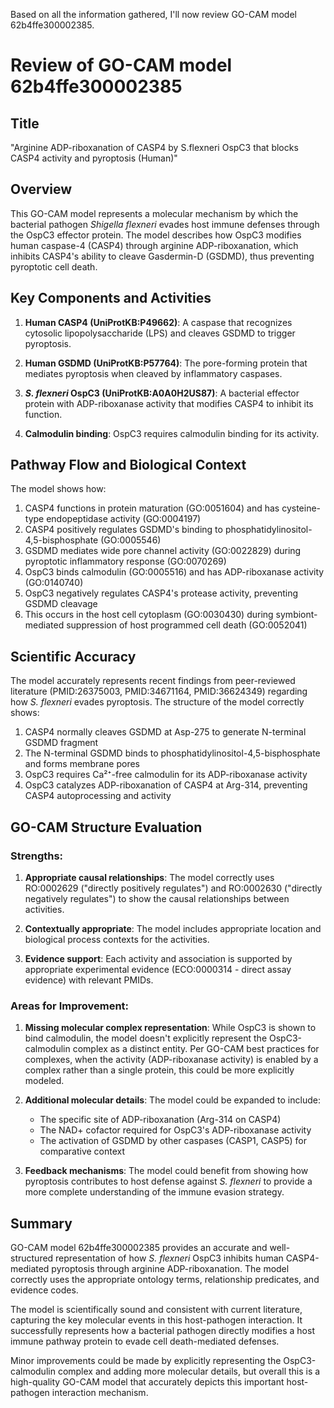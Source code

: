 Based on all the information gathered, I'll now review GO-CAM model 62b4ffe300002385.

# Review of GO-CAM model 62b4ffe300002385

## Title
"Arginine ADP-riboxanation of CASP4 by S.flexneri OspC3 that blocks CASP4 activity and pyroptosis (Human)"

## Overview

This GO-CAM model represents a molecular mechanism by which the bacterial pathogen *Shigella flexneri* evades host immune defenses through the OspC3 effector protein. The model describes how OspC3 modifies human caspase-4 (CASP4) through arginine ADP-riboxanation, which inhibits CASP4's ability to cleave Gasdermin-D (GSDMD), thus preventing pyroptotic cell death.

## Key Components and Activities

1. **Human CASP4 (UniProtKB:P49662)**: A caspase that recognizes cytosolic lipopolysaccharide (LPS) and cleaves GSDMD to trigger pyroptosis.

2. **Human GSDMD (UniProtKB:P57764)**: The pore-forming protein that mediates pyroptosis when cleaved by inflammatory caspases.

3. ***S. flexneri* OspC3 (UniProtKB:A0A0H2US87)**: A bacterial effector protein with ADP-riboxanase activity that modifies CASP4 to inhibit its function.

4. **Calmodulin binding**: OspC3 requires calmodulin binding for its activity.

## Pathway Flow and Biological Context

The model shows how:
1. CASP4 functions in protein maturation (GO:0051604) and has cysteine-type endopeptidase activity (GO:0004197)
2. CASP4 positively regulates GSDMD's binding to phosphatidylinositol-4,5-bisphosphate (GO:0005546)
3. GSDMD mediates wide pore channel activity (GO:0022829) during pyroptotic inflammatory response (GO:0070269)
4. OspC3 binds calmodulin (GO:0005516) and has ADP-riboxanase activity (GO:0140740)
5. OspC3 negatively regulates CASP4's protease activity, preventing GSDMD cleavage
6. This occurs in the host cell cytoplasm (GO:0030430) during symbiont-mediated suppression of host programmed cell death (GO:0052041)

## Scientific Accuracy

The model accurately represents recent findings from peer-reviewed literature (PMID:26375003, PMID:34671164, PMID:36624349) regarding how *S. flexneri* evades pyroptosis. The structure of the model correctly shows:

1. CASP4 normally cleaves GSDMD at Asp-275 to generate N-terminal GSDMD fragment
2. The N-terminal GSDMD binds to phosphatidylinositol-4,5-bisphosphate and forms membrane pores
3. OspC3 requires Ca²⁺-free calmodulin for its ADP-riboxanase activity
4. OspC3 catalyzes ADP-riboxanation of CASP4 at Arg-314, preventing CASP4 autoprocessing and activity

## GO-CAM Structure Evaluation

### Strengths:
1. **Appropriate causal relationships**: The model correctly uses RO:0002629 ("directly positively regulates") and RO:0002630 ("directly negatively regulates") to show the causal relationships between activities.

2. **Contextually appropriate**: The model includes appropriate location and biological process contexts for the activities.

3. **Evidence support**: Each activity and association is supported by appropriate experimental evidence (ECO:0000314 - direct assay evidence) with relevant PMIDs.

### Areas for Improvement:

1. **Missing molecular complex representation**: While OspC3 is shown to bind calmodulin, the model doesn't explicitly represent the OspC3-calmodulin complex as a distinct entity. Per GO-CAM best practices for complexes, when the activity (ADP-riboxanase activity) is enabled by a complex rather than a single protein, this could be more explicitly modeled.

2. **Additional molecular details**: The model could be expanded to include:
   - The specific site of ADP-riboxanation (Arg-314 on CASP4)
   - The NAD+ cofactor required for OspC3's ADP-riboxanase activity
   - The activation of GSDMD by other caspases (CASP1, CASP5) for comparative context

3. **Feedback mechanisms**: The model could benefit from showing how pyroptosis contributes to host defense against *S. flexneri* to provide a more complete understanding of the immune evasion strategy.

## Summary

GO-CAM model 62b4ffe300002385 provides an accurate and well-structured representation of how *S. flexneri* OspC3 inhibits human CASP4-mediated pyroptosis through arginine ADP-riboxanation. The model correctly uses the appropriate ontology terms, relationship predicates, and evidence codes.

The model is scientifically sound and consistent with current literature, capturing the key molecular events in this host-pathogen interaction. It successfully represents how a bacterial pathogen directly modifies a host immune pathway protein to evade cell death-mediated defenses.

Minor improvements could be made by explicitly representing the OspC3-calmodulin complex and adding more molecular details, but overall this is a high-quality GO-CAM model that accurately depicts this important host-pathogen interaction mechanism.